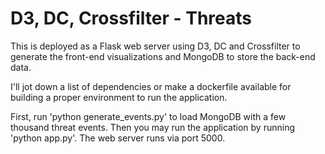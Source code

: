 # D3, DC, Crossfilter - Threats

This is deployed as a Flask web server using D3, DC and Crossfilter to generate the front-end
visualizations and MongoDB to store the back-end data.

I'll jot down a list of dependencies or make a dockerfile available for building a 
proper environment to run the application.

First, run 'python generate_events.py' to load MongoDB with a few thousand threat events. Then
you may run the application by running 'python app.py'. The web server runs via port 5000.

